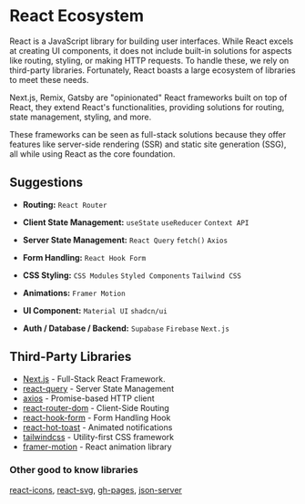 # React Ecosystem

React is a JavaScript library for building user interfaces. While React excels at creating UI components, it does not include built-in solutions for aspects like routing, styling, or making HTTP requests. To handle these, we rely on third-party libraries. Fortunately, React boasts a large ecosystem of libraries to meet these needs.

Next.js, Remix, Gatsby are "opinionated" React frameworks built on top of React, they extend React's functionalities, providing solutions for routing, state management, styling, and more.

These frameworks can be seen as full-stack solutions because they offer features like server-side rendering (SSR) and static site generation (SSG), all while using React as the core foundation.

## Suggestions

- **Routing:** `React Router`

- **Client State Management:** `useState` `useReducer` `Context API`

- **Server State Management:** `React Query` `fetch()` `Axios`

- **Form Handling:** `React Hook Form`

- **CSS Styling:** `CSS Modules` `Styled Components` `Tailwind CSS`

- **Animations:** `Framer Motion`

- **UI Component:** `Material UI` `shadcn/ui`

- **Auth / Database / Backend:** `Supabase` `Firebase` `Next.js`

## Third-Party Libraries

- [Next.js](./../nextjs/README.md) - Full-Stack React Framework.
- [react-query](./react-query.md) - Server State Management
- [axios](./axios.md) - Promise-based HTTP client
- [react-router-dom](./router/react-router.md) - Client-Side Routing
- [react-hook-form](./react-hook-form.md) - Form Handling Hook
- [react-hot-toast](./react-hot-toast.md) - Animated notifications
- [tailwindcss](./tailwind.md) - Utility-first CSS framework
- [framer-motion](./framer-motion.md) - React animation library

### Other good to know libraries

[react-icons](./react-icons.md), [react-svg](./react-svg.md), [gh-pages](./gh-pages.md), [json-server](./json-server.md)
